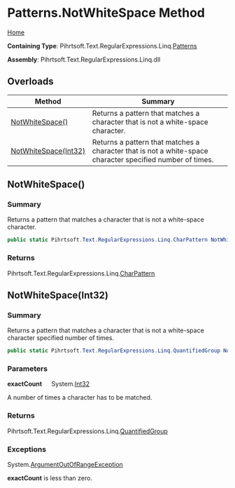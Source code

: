 # Patterns\.NotWhiteSpace Method

[Home](../../../../../../README.md)

**Containing Type**: Pihrtsoft\.Text\.RegularExpressions\.Linq\.[Patterns](../README.md)

**Assembly**: Pihrtsoft\.Text\.RegularExpressions\.Linq\.dll

## Overloads

| Method | Summary |
| ------ | ------- |
| [NotWhiteSpace()](#Pihrtsoft_Text_RegularExpressions_Linq_Patterns_NotWhiteSpace) | Returns a pattern that matches a character that is not a white\-space character\. |
| [NotWhiteSpace(Int32)](#Pihrtsoft_Text_RegularExpressions_Linq_Patterns_NotWhiteSpace_System_Int32_) | Returns a pattern that matches a character that is not a white\-space character specified number of times\. |

## NotWhiteSpace\(\) <a name="Pihrtsoft_Text_RegularExpressions_Linq_Patterns_NotWhiteSpace"></a>

### Summary

Returns a pattern that matches a character that is not a white\-space character\.

```csharp
public static Pihrtsoft.Text.RegularExpressions.Linq.CharPattern NotWhiteSpace()
```

### Returns

Pihrtsoft\.Text\.RegularExpressions\.Linq\.[CharPattern](../../CharPattern/README.md)

## NotWhiteSpace\(Int32\) <a name="Pihrtsoft_Text_RegularExpressions_Linq_Patterns_NotWhiteSpace_System_Int32_"></a>

### Summary

Returns a pattern that matches a character that is not a white\-space character specified number of times\.

```csharp
public static Pihrtsoft.Text.RegularExpressions.Linq.QuantifiedGroup NotWhiteSpace(int exactCount)
```

### Parameters

**exactCount** &emsp; System\.[Int32](https://docs.microsoft.com/en-us/dotnet/api/system.int32)

A number of times a character has to be matched\.

### Returns

Pihrtsoft\.Text\.RegularExpressions\.Linq\.[QuantifiedGroup](../../QuantifiedGroup/README.md)

### Exceptions

System\.[ArgumentOutOfRangeException](https://docs.microsoft.com/en-us/dotnet/api/system.argumentoutofrangeexception)

**exactCount** is less than zero\.

